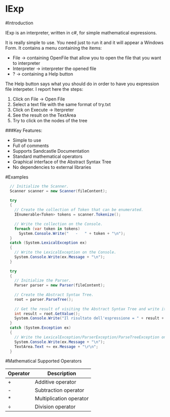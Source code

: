 IExp
====

#Introduction

IExp is an interpreter, written in c#, for simple mathematical expressions.

It is really simple to use. You need just to run it and it will appear a Windows Form.
It contains a menu containing the items:
 - File → containing OpenFile that allow you to open the file that you want to interpreter
 - Interpreter → interpreter the opened file
 - ? → containing a Help button

The Help button says what you should do in order to have you expression file interpeter. I report here the steps:
1. Click on File → Open File
2. Select a text file with the same format of try.txt
3. Click on Execute -> Iterpreter
4. See the result on the TextArea
5. Try to click on the nodes of the tree

###Key Features:

- Simple to use
- Full of comments
- Supports Sandcastle Documentation
- Standard mathematical operators
- Graphical interface of the Abstract Syntax Tree
- No dependencies to external libraries

#Examples
```c#
  // Initialize the Scanner.
  Scanner scanner = new Scanner(fileContent);
  
  try
  {
    // Create the collection of Token that can be enumerated.
    IEnumerable<Token> tokens = scanner.Tokenize();
    
    // Write the collection on the Console.
    foreach (var token in tokens)
      System.Console.Write("   -   " + token + "\n");
  }
  catch (System.LexicalException ex)
  {
    // Write the LexicalException on the Console.
    System.Console.Write(ex.Message + "\n");
  }
  
  try
  {
    // Initialize the Parser.
    Parser parser = new Parser(fileContent);
    
    // Create the Abstract Syntax Tree.
    root = parser.ParseTree();
    
    // Get the result of visiting the Abstract Syntax Tree and write it on the Console.
    int result = root.GetValue();
    System.Console.Write("Il risultato dell'espressione = " + result + "\n");
  }
  catch (System.Exception ex)
  {
    // Write the LexicalException/ParserException/ParseTreeException on the Console.
    System.Console.Write(ex.Message + "\n");
    TextArea.Text += ex.Message + "\r\n";
  }
```

#Mathematical Supported Operators

| Operator	|        Description      |
|----------|-------------------------|
|    +     |	Additive operator       |
|    -     |	Subtraction operator    |
|    *     |	Multiplication operator |
|    ÷     |	Division operator       |
